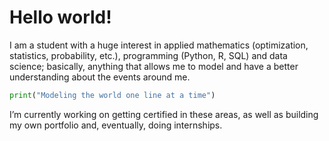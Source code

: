 # Hello world!

I am a student with a huge interest in applied mathematics (optimization, statistics, probability, etc.), programming (Python, R, SQL) and data science; basically, anything that allows me to model and have a better understanding about the events around me.

```python
print("Modeling the world one line at a time")
```

I’m currently working on getting certified in these areas, as well as building my own portfolio and, eventually, doing internships.
